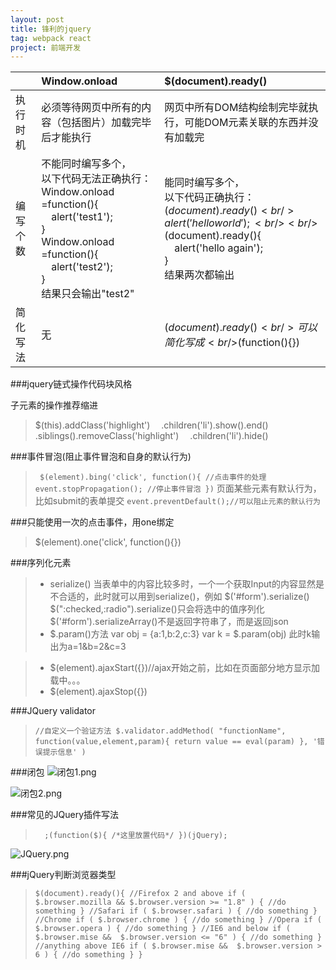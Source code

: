 ```yaml
---
layout: post
title: 锋利的jquery
tag: webpack react
project: 前端开发
---
```


|    | Window.onload           | $(document).ready()  |
| -------------- |:-------------| :------|
| 执行时机      | 必须等待网页中所有的内容（包括图片）加载完毕后才能执行 | 网页中所有DOM结构绘制完毕就执行，可能DOM元素关联的东西并没有加载完 |
| 编写个数      | 不能同时编写多个，<br />以下代码无法正确执行：<br />Window.onload =function(){<br /> alert('test1');<br />} <br />Window.onload =function(){<br /> alert('test2');<br />}<br />结果只会输出"test2"   |   能同时编写多个，<br />以下代码正确执行：<br />$(document).ready(){<br /> alert('hello world');<br />} <br />$(document).ready(){<br /> alert('hello again');<br />} <br />结果两次都输出|
| 简化写法 |无      |   $(document).ready(){}<br />可以简化写成<br />$(function(){}) |

###jquery链式操作代码块风格

子元素的操作推荐缩进
> $(this).addClass('highlight')
 .children('li').show().end()
.siblings().removeClass('highlight')
 .children('li').hide()

###事件冒泡(阻止事件冒泡和自身的默认行为)
> `
$(element).bing('click', function(){
    //点击事件的处理
    event.stopPropagation(); //停止事件冒泡
})`
 页面某些元素有默认行为，比如submit的表单提交
`event.preventDefault();//可以阻止元素的默认行为`

###只能使用一次的点击事件，用one绑定
> $(element).one('click', function(){})

###序列化元素
>  * serialize()
当表单中的内容比较多时，一个一个获取Input的内容显然是不合适的，此时就可以用到serialize()，例如
$('#form').serialize()
$(":checked,:radio").serialize()只会将选中的值序列化
$('#form').serializeArray()不是返回字符串了，而是返回json
>  * $.param()方法
var obj = {a:1,b:2,c:3}
var k = $.param(obj)
此时k输出为a=1&b=2&c=3

> * $(element).ajaxStart({})//ajax开始之前，比如在页面部分地方显示加载中。。。
> * $(element).ajaxStop({})

###JQuery validator
>  `//自定义一个验证方法
$.validator.addMethod(
    "functionName",
    function(value,element,param){
        return value == eval(param)
    },
    '错误提示信息'
)
`

###闭包
![闭包1.png](http://upload-images.jianshu.io/upload_images/1874069-efc319091e0ec3ad.png?imageMogr2/auto-orient/strip%7CimageView2/2/w/1240)

![闭包2.png](http://upload-images.jianshu.io/upload_images/1874069-cde631971f53c1c2.png?imageMogr2/auto-orient/strip%7CimageView2/2/w/1240)

###常见的JQuery插件写法
>` 
;(function($){
      /*这里放置代码*/
 })(jQuery);`


![JQuery.png](http://upload-images.jianshu.io/upload_images/1874069-73d49e8583a9123d.png?imageMogr2/auto-orient/strip%7CimageView2/2/w/1240)


###jQuery判断浏览器类型
> `$(document).ready(){
    //Firefox 2 and above
    if ( $.browser.mozilla && $.browser.version >= "1.8" ) {
        //do something
    }
    //Safari
    if ( $.browser.safari ) {
        //do something
    }
    //Chrome
    if ( $.browser.chrome ) {
        //do something
    }
    //Opera
    if ( $.browser.opera ) {
        //do something
    }
    //IE6 and below
    if ( $.browser.mise &&  $.browser.version <= "6" ) {
        //do something
    }
    //anything above IE6
    if ( $.browser.mise &&  $.browser.version > 6 ) {
        //do something
    }
}
`
